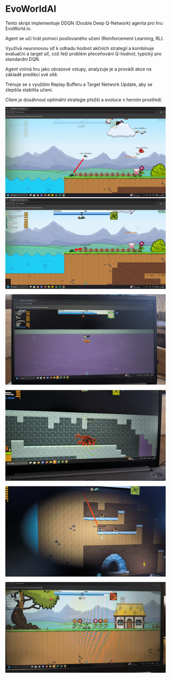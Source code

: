 # EvoWorldAI

Tento skript implementuje DDQN (Double Deep Q-Network) agenta pro hru EvoWorld.io.

Agent se učí hrát pomocí posilovaného učení (Reinforcement Learning, RL).

Využívá neuronovou síť k odhadu hodnot akčních strategií a kombinuje evaluační a target síť,
což řeší problém přeceňování Q-hodnot, typický pro standardní DQN.

Agent vnímá hru jako obrazové vstupy, analyzuje je a provádí akce na základě predikcí své sítě.

Trénuje se s využitím Replay Bufferu a Target Network Update, aby se zlepšila stabilita učení.

Cílem je dosáhnout optimální strategie přežití a evoluce v herním prostředí.

![s1](screenshot/screenshot_1.png)
![s4](screenshot/screenshot_4.png)

![1](screenshot/1.jpg)

![2](screenshot/2.jpg)

![3](screenshot/3.jpg)

![4](screenshot/4.jpg)


